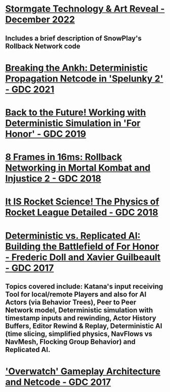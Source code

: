 # [Stormgate Technology & Art Reveal - December 2022](https://www.youtube.com/watch?v=1m8Z8iVXfDM&list=LL6MKUgGZ9Q8c2Ff7GnoRoqA)
## Includes a brief description of SnowPlay's Rollback Network code

# [Breaking the Ankh: Deterministic Propagation Netcode in 'Spelunky 2' - GDC 2021](https://www.youtube.com/watch?v=mss6S2IO8Mw&list=LL6MKUgGZ9Q8c2Ff7GnoRoqA)

# [Back to the Future! Working with Deterministic Simulation in 'For Honor' - GDC 2019](https://www.gdcvault.com/play/1026322/Back-to-the-Future-Working)

# [8 Frames in 16ms: Rollback Networking in Mortal Kombat and Injustice 2 - GDC 2018](https://www.youtube.com/watch?v=7jb0FOcImdg&list=LL6MKUgGZ9Q8c2Ff7GnoRoqA)

# [It IS Rocket Science! The Physics of Rocket League Detailed - GDC 2018](https://www.youtube.com/watch?v=ueEmiDM94IE&list=LL6MKUgGZ9Q8c2Ff7GnoRoqA)

# [Deterministic vs. Replicated AI: Building the Battlefield of For Honor - Frederic Doll and Xavier Guilbeault - GDC 2017](https://www.youtube.com/watch?v=4Z0aUEBp_Os&list=LL6MKUgGZ9Q8c2Ff7GnoRoqA)
## Topics covered include: Katana's input receiving Tool for local/remote Players and also for AI Actors (via Behavior Trees), Peer to Peer Network model, Deterministic simulation with timestamp inputs and rewinding, Actor History Buffers, Editor Rewind & Replay, Deterministic AI (time slicing, simplified physics, NavFlows vs NavMesh, Flocking Group Behavior) and Replicated AI.  

# ['Overwatch' Gameplay Architecture and Netcode - GDC 2017](https://www.gdcvault.com/play/1024001/-Overwatch-Gameplay-Architecture-and)

